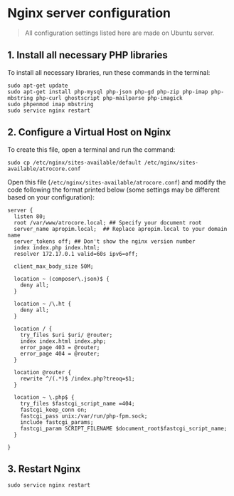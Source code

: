 # Nginx server configuration

> All configuration settings listed here are made on Ubuntu server.

## 1. Install all necessary PHP libraries
To install all necessary libraries, run these commands in the terminal:
```
sudo apt-get update
sudo apt-get install php-mysql php-json php-gd php-zip php-imap php-mbstring php-curl ghostscript php-mailparse php-imagick
sudo phpenmod imap mbstring
sudo service nginx restart
```

## 2. Configure a Virtual Host on Nginx
To create this file, open a terminal and run the command:
```
sudo cp /etc/nginx/sites-available/default /etc/nginx/sites-available/atrocore.conf
```
Open this file (`/etc/nginx/sites-available/atrocore.conf`) and modify the code following the format printed below (some settings may be different based on your configuration):
```
server {
  listen 80;
  root /var/www/atrocore.local; ## Specify your document root
  server_name apropim.local;  ## Replace apropim.local to your domain name
  server_tokens off; ## Don't show the nginx version number
  index index.php index.html;
  resolver 172.17.0.1 valid=60s ipv6=off;

  client_max_body_size 50M;
  
  location ~ (composer\.json)$ {
    deny all;
  }
  
  location ~ /\.ht {
    deny all;
  }
  
  location / {
    try_files $uri $uri/ @router;
    index index.html index.php;
    error_page 403 = @router;
    error_page 404 = @router;
  }

  location @router {    
    rewrite ^/(.*)$ /index.php?treoq=$1;
  }

  location ~ \.php$ {
    try_files $fastcgi_script_name =404;
    fastcgi_keep_conn on;
    fastcgi_pass unix:/var/run/php-fpm.sock;
    include fastcgi_params;
    fastcgi_param SCRIPT_FILENAME $document_root$fastcgi_script_name;
  }
  
}
```
## 3. Restart Nginx
```
sudo service nginx restart
```
